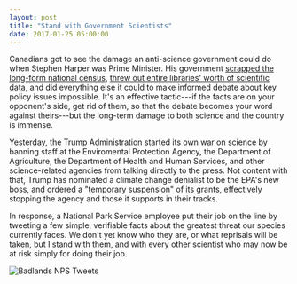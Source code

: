 ```yaml
---
layout: post
title: "Stand with Government Scientists"
date: 2017-01-25 05:00:00
---
```


Canadians got to see the damage an anti-science government could do when Stephen Harper was Prime Minister.
His government
[scrapped the long-form national census](http://www.theglobeandmail.com/news/politics/cities-footing-the-bill-for-data-gap-after-long-form-census-scrapped/article22695286/),
[threw out entire libraries' worth of scientific data](https://thetyee.ca/News/2013/12/23/Canadian-Science-Libraries/),
and did everything else it could to make informed debate about key policy issues impossible.
It's an effective tactic---if the facts are on your opponent's side,
get rid of them,
so that the debate becomes your word against theirs---but
the long-term damage to both science and the country is immense.

Yesterday,
the Trump Administration started its own war on science
by banning staff at the Enviromental Protection Agency,
the Department of Agriculture,
the Department of Health and Human Services,
and other science-related agencies from talking directly to the press.
Not content with that,
Trump has nominated a climate change denialist to be the EPA's new boss,
and ordered a "temporary suspension" of its grants,
effectively stopping the agency and those it supports in their tracks.

In response,
a National Park Service employee put their job on the line by tweeting
a few simple, verifiable facts about the greatest threat our species currently faces.
We don't yet know who they are,
or what reprisals will be taken,
but I stand with them,
and with every other scientist who may now be at risk
simply for doing their job.

![Badlands NPS Tweets]({{site.github.url}}/img/2017/01/badlands-tweets.jpg)
